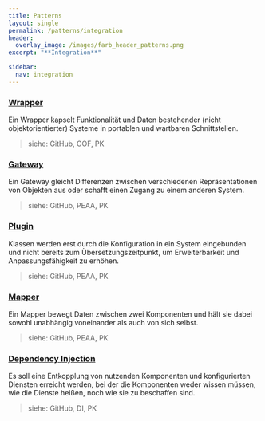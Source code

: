 ```yaml
---
title: Patterns
layout: single
permalink: /patterns/integration
header:
  overlay_image: /images/farb_header_patterns.png
excerpt: "**Integration**"

sidebar:
  nav: integration
---
```


### [Wrapper](wrapper)
Ein Wrapper kapselt Funktionalität und Daten bestehender (nicht objektorientierter) Systeme in portablen und wartbaren Schnittstellen.

> siehe: GitHub, GOF, PK

### [Gateway](gateway)
Ein Gateway gleicht Differenzen zwischen verschiedenen Repräsentationen von Objekten aus oder schafft einen Zugang zu einem anderen System.

> siehe: GitHub, PEAA, PK

### [Plugin](plugin)
Klassen werden erst durch die Konfiguration in ein System eingebunden und nicht bereits zum Übersetzungszeitpunkt, um Erweiterbarkeit und Anpassungsfähigkeit zu erhöhen.

> siehe: GitHub, PEAA, PK

### [Mapper](mapper)
Ein Mapper bewegt Daten zwischen zwei Komponenten und hält sie dabei sowohl unabhängig voneinander als auch von sich selbst.

> siehe: GitHub, PEAA, PK

### [Dependency Injection](dependencyinjection)
Es soll eine Entkopplung von nutzenden Komponenten und konfigurierten Diensten erreicht werden, bei der die Komponenten weder wissen müssen, wie die Dienste heißen, noch wie sie zu beschaffen sind.

> siehe: GitHub, DI, PK

